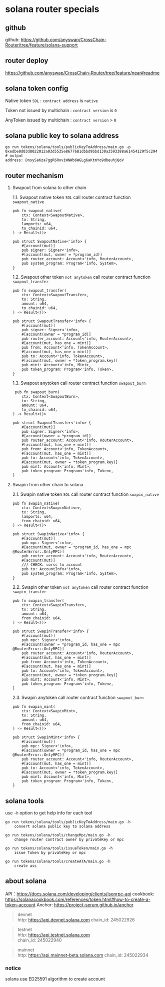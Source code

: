 # solana router specials

## github
github: https://github.com/anyswap/CrossChain-Router/tree/feature/solana-support

## router deploy
https://github.com/anyswap/CrossChain-Router/tree/feature/near#readme

## solana token config

Native token `SOL` : `contract address` is `native`

Token not issued by multichain : `contract version` is `0`

AnyToken issued by multichain :  `contract version` > `0`

## solana public key to solana address

```shell
go run tokens/solana/tools/publicKeyToAddress/main.go -p 0xedbe0d03d8022012a03d5535e8677681dbbd9bbd130a3593388a61454129f5c294
# output
address: DnsySaKza7ggR6RoviWNWb6WGLg6aKtmYo9dbeuhjQoV
```

## router mechanism

1. Swapout from solana to other chain
   
	1.1. Swapout native token `SOL`
	call router contract function `swapout_native`
	```
	pub fn swapout_native(
        ctx: Context<SwapoutNative>,
        to: String,
        lamports: u64,
        to_chainid: u64,
    ) -> Result<()> 

	pub struct SwapoutNative<'info> {
		#[account(mut)]
		pub signer: Signer<'info>,
		#[account(mut, owner = *program_id)]
		pub router_account: Account<'info, RouterAccount>,
		pub system_program: Program<'info, System>,
	}
	```
	1.2. Swapout other token `not anytoken`
	call router contract function `swapout_transfer`
	```
	pub fn swapout_transfer(
        ctx: Context<SwapoutTransfer>,
        to: String,
        amount: u64,
        to_chainid: u64,
    ) -> Result<()>

	pub struct SwapoutTransfer<'info> {
		#[account(mut)]
		pub signer: Signer<'info>,
		#[account(owner = *program_id)]
		pub router_account: Account<'info, RouterAccount>,
		#[account(mut, has_one = mint)]
		pub from: Account<'info, TokenAccount>,
		#[account(mut, has_one = mint)]
		pub to: Account<'info, TokenAccount>,
		#[account(mut, owner = *token_program.key)]
		pub mint: Account<'info, Mint>,
		pub token_program: Program<'info, Token>,
	}
	```

	1.3. Swapout anytoken
	call router contract function `swapout_burn`
	```
	 pub fn swapout_burn(
        ctx: Context<SwapoutBurn>,
        to: String,
        amount: u64,
        to_chainid: u64,
    ) -> Result<()>

	pub struct SwapoutTransfer<'info> {
		#[account(mut)]
		pub signer: Signer<'info>,
		#[account(owner = *program_id)]
		pub router_account: Account<'info, RouterAccount>,
		#[account(mut, has_one = mint)]
		pub from: Account<'info, TokenAccount>,
		#[account(mut, has_one = mint)]
		pub to: Account<'info, TokenAccount>,
		#[account(mut, owner = *token_program.key)]
		pub mint: Account<'info, Mint>,
		pub token_program: Program<'info, Token>,
	}
	```


2. Swapin from other chain to solana

	2.1. Swapin native token `SOL`
	call router contract function `swapin_native`
	```
	pub fn swapin_native(
        ctx: Context<SwapinNative>,
        tx: String,
        lamports: u64,
        from_chainid: u64,
    ) -> Result<()>

	pub struct SwapinNative<'info> {
		#[account(mut)]
		pub mpc: Signer<'info>,
		#[account(mut, owner = *program_id, has_one = mpc @RouterError::OnlyMPC)]
		pub router_account: Account<'info, RouterAccount>,
		#[account(mut)]
		/// CHECK: corss to account
		pub to: AccountInfo<'info>,
		pub system_program: Program<'info, System>,
	}	
	```
	2.2. Swapin other token `not anytoken`
	call router contract function `swapin_transfer`
	```
	pub fn swapin_transfer(
        ctx: Context<SwapinTransfer>,
        tx: String,
        amount: u64,
        from_chainid: u64,
    ) -> Result<()>

	pub struct SwapinTransfer<'info> {
		#[account(mut)]
		pub mpc: Signer<'info>,
		#[account(owner = *program_id, has_one = mpc @RouterError::OnlyMPC)]
		pub router_account: Account<'info, RouterAccount>,
		#[account(mut, has_one = mint)]
		pub from: Account<'info, TokenAccount>,
		#[account(mut, has_one = mint)]
		pub to: Account<'info, TokenAccount>,
		#[account(mut, owner = *token_program.key)]
		pub mint: Account<'info, Mint>,
		pub token_program: Program<'info, Token>,
	}
	```

	2.3. Swapin anytoken
	call router contract function `swapout_burn`
	```
	pub fn swapin_mint(
        ctx: Context<SwapinMint>,
        tx: String,
        amount: u64,
        from_chainid: u64,
    ) -> Result<()>

	pub struct SwapinMint<'info> {
		#[account(mut)]
		pub mpc: Signer<'info>,
		#[account(owner = *program_id, has_one = mpc @RouterError::OnlyMPC)]
		pub router_account: Account<'info, RouterAccount>,
		#[account(mut, has_one = mint)]
		pub to: Account<'info, TokenAccount>,
		#[account(mut, owner = *token_program.key)]
		pub mint: Account<'info, Mint>,
		pub token_program: Program<'info, Token>,
	}
	```


## solana tools

use `-h` option to get help info for each tool

```text
go run tokens/solana/tools/publicKeyToAddress/main.go -h
	convert solana public key to solana address

go run tokens/solana/tools/changeMpc/main.go -h
	change router contract owner by privateKey or mpc

go run tokens/solana/tools/issueToken/main.go -h
	issue Token by privateKey or mpc

go run tokens/solana/tools/createATA/main.go -h
	create ass

```

## about solana 
API：https://docs.solana.com/developing/clients/jsonrpc-api
cookbook: https://solanacookbook.com/references/token.html#how-to-create-a-token-account
Anchor: https://project-serum.github.io/anchor


> devnet  
http:  https://api.devnet.solana.com
chain_id:  245022926

> testnet  
http:  https://api.testnet.solana.com  
chain_id:  245022940

> mainnet  
http: https://api.mainnet-beta.solana.com
chain_id: 245022934

### notice
solana use ED25591 algorithm to create account



